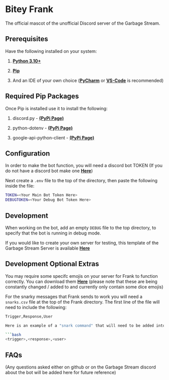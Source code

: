 # Bitey Frank

The official mascot of the unofficial Discord server of the Garbage Stream.

## Prerequisites

Have the following installed on your system:

1. **[Python 3.10+](https://www.python.org/downloads/)**
2. **[Pip](https://pip.pypa.io/en/stable/installation/)**

3. And an IDE of your own choice (**[PyCharm](https://www.jetbrains.com/pycharm/)** or **[VS-Code](https://code.visualstudio.com/)** is recommended)



## Required Pip Packages

Once Pip is installed use it to install the following:

1. discord.py - **[(PyPi Page)](https://pypi.org/project/python-discord/)**

2. python-dotenv - **[(PyPi Page)](https://pypi.org/project/python-dotenv/)**

2. google-api-python-client - **[(PyPi Page)](https://pypi.org/project/google-api-python-client/)**



## Configuration

In order to make the bot function, you will need a discord bot TOKEN (If you do not have a discord bot make one **[Here](https://discord.com/developers/applications)**)

Next create a `.env` file to the top of the directory, then paste the following inside the file:
```bash
TOKEN=<Your Main Bot Token Here>
DEBUGTOKEN=<Your Debug Bot Token Here>
```

## Development

When working on the bot, add an empty `DEBUG` file to the top directory, to specify that the bot is running in debug mode.

If you would like to create your own server for testing, this template of the Garbage Stream Server is available **[Here](https://discord.new/wBSWQw9dgMfV)**

## Development Optional Extras

You may require some specifc emojis on your server for Frank to function correctly. You can download them **[Here](https://drive.proton.me/urls/NT38Z65P58#gCt56MOhhgq0)** (please note that these are being constantly changed / added to and currently only contain some dice emojis)

For the snarky messages that Frank sends to work you will need a `snarks.csv` file at the top of the Frank directory. The first line of the file will need to include the following:
```bash
Trigger,Response,User

Here is an example of a "snark command" that will need to be added into the file:

```bash
<trigger>,<response>,<user>
```

## FAQs

(Any questions asked either on github or on the Garbage Stream discord about the bot will be added here for future reference)


